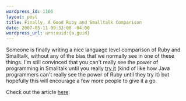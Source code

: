 ```yaml
--- 
wordpress_id: 1106
layout: post
title: Finally, A Good Ruby and Smalltalk Comparison
date: 2007-05-11 09:33:00 -04:00
wordpress_url: urn:uuid:{a.guid}
---
```

<p>Someone is finally writing a nice language level comparison of Ruby and Smalltalk, without any of the bias that we normally see in one of these things.  I'm still convinced that you can't really see the power of programming in Smalltalk until you really <a href="http://www.squeak.org/">try it</a> (kind of like how Java programmers can't really see the power of Ruby until they try it) but hopefully this will encourage a few more people to give it a go.</p>

<p>Check out the article <a href="http://www.sapphiresteel.com/Ruby-The-Smalltalk-Way-1">here</a>.</p>
